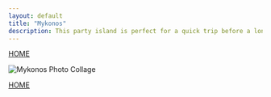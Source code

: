 ```yaml
---
layout: default
title: "Mykonos"
description: This party island is perfect for a quick trip before a longer stay at a more laid back neighboring Greek paradise 
---
```

[HOME](index.md)

![Mykonos Photo Collage](/img/mykonos.png)


[HOME](index.md)
